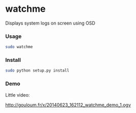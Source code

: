 watchme
=======

Displays system logs on screen using OSD

### Usage

```bash
sudo watchme
```

### Install

```bash
sudo python setup.py install
```

### Demo

Little video:

http://gouloum.fr/x/20140623_162112_watchme_demo_1.ogv
